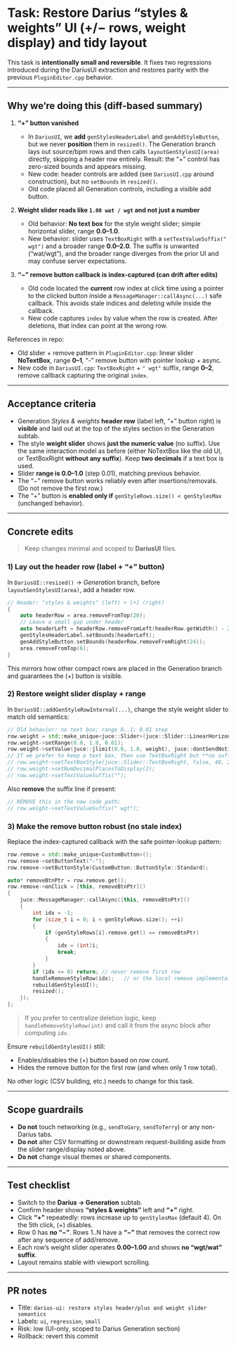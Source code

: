 # Task: Restore Darius “styles & weights” UI (+/− rows, weight display) and tidy layout

This task is **intentionally small and reversible**. It fixes two regressions introduced during the DariusUI extraction and restores parity with the previous `PluginEditor.cpp` behavior.

---

## Why we’re doing this (diff-based summary)

1) **“+” button vanished**
   - In `DariusUI`, we **add** `genStylesHeaderLabel` and `genAddStyleButton`, but we never **position** them in `resized()`. The Generation branch lays out source/bpm rows and then calls `layoutGenStylesUI(area)` directly, skipping a header row entirely. Result: the “+” control has zero-sized bounds and appears missing.
   - New code: header controls are added (see `DariusUI.cpp` around construction), but no `setBounds` in `resized()`.
   - Old code placed all Generation controls, including a visible add button.

2) **Weight slider reads like `1.00 wat / wgt` and not just a number**
   - Old behavior: **No text box** for the style weight slider; simple horizontal slider, range **0.0–1.0**.
   - New behavior: slider uses `TextBoxRight` with a `setTextValueSuffix(" wgt")` and a broader range **0.0–2.0**. The suffix is unwanted (“wat/wgt”), and the broader range diverges from the prior UI and may confuse server expectations.

3) **“−” remove button callback is index-captured (can drift after edits)**
   - Old code located the **current** row index at click time using a pointer to the clicked button inside a `MessageManager::callAsync(...)` safe callback. This avoids stale indices and deleting while inside the callback.
   - New code captures `index` by value when the row is created. After deletions, that index can point at the wrong row.

References in repo:
- Old slider + remove pattern in `PluginEditor.cpp`: linear slider **NoTextBox**, range **0–1**, “-” remove button with pointer lookup + async.  
- New code in `DariusUI.cpp`: `TextBoxRight` + `" wgt"` suffix, range **0–2**, remove callback capturing the original `index`.

---

## Acceptance criteria

- Generation *Styles & weights* **header row** (label left, “+” button right) is **visible** and laid out at the top of the styles section in the Generation subtab.
- The style **weight slider** shows **just the numeric value** (no suffix). Use the same interaction model as before (either NoTextBox like the old UI, or TextBoxRight **without any suffix**). Keep **two decimals** if a text box is used.
- Slider **range is 0.0–1.0** (step 0.01), matching previous behavior.
- The “−” remove button works reliably even after insertions/removals. (Do not remove the first row.)
- The “+” button is **enabled only if** `genStyleRows.size() < genStylesMax` (unchanged behavior).

---

## Concrete edits

> Keep changes minimal and scoped to **DariusUI** files.

### 1) Lay out the header row (label + “+” button)

In `DariusUI::resized()` → *Generation* branch, before `layoutGenStylesUI(area)`, add a header row.

```cpp
// Header: "styles & weights" (left) + [+] (right)
{
    auto headerRow = area.removeFromTop(20);
    // Leave a small gap under header
    auto headerLeft = headerRow.removeFromLeft(headerRow.getWidth() - 28);
    genStylesHeaderLabel.setBounds(headerLeft);
    genAddStyleButton.setBounds(headerRow.removeFromRight(24));
    area.removeFromTop(6);
}
```

This mirrors how other compact rows are placed in the Generation branch and guarantees the (+) button is visible.

### 2) Restore weight slider display + range

In `DariusUI::addGenStyleRowInternal(...)`, change the style weight slider to match old semantics:

```cpp
// Old behavior: no text box; range 0..1; 0.01 step
row.weight = std::make_unique<juce::Slider>(juce::Slider::LinearHorizontal, juce::Slider::NoTextBox);
row.weight->setRange(0.0, 1.0, 0.01);
row.weight->setValue(juce::jlimit(0.0, 1.0, weight), juce::dontSendNotification);
// If we prefer to keep a text box, then use TextBoxRight but **no suffix**:
// row.weight->setTextBoxStyle(juce::Slider::TextBoxRight, false, 48, 20);
// row.weight->setNumDecimalPlacesToDisplay(2);
// row.weight->setTextValueSuffix("");
```

Also **remove** the suffix line if present:

```cpp
// REMOVE this in the new code path:
// row.weight->setTextValueSuffix(" wgt");
```

### 3) Make the remove button robust (no stale index)

Replace the index-captured callback with the safe pointer-lookup pattern:

```cpp
row.remove = std::make_unique<CustomButton>();
row.remove->setButtonText("-");
row.remove->setButtonStyle(CustomButton::ButtonStyle::Standard);

auto* removeBtnPtr = row.remove.get();
row.remove->onClick = [this, removeBtnPtr]()
{
    juce::MessageManager::callAsync([this, removeBtnPtr]()
    {
        int idx = -1;
        for (size_t i = 0; i < genStyleRows.size(); ++i)
        {
            if (genStyleRows[i].remove.get() == removeBtnPtr)
            {
                idx = (int)i;
                break;
            }
        }
        if (idx <= 0) return; // never remove first row
        handleRemoveStyleRow(idx);   // or the local remove implementation
        rebuildGenStylesUI();
        resized();
    });
};
```

> If you prefer to centralize deletion logic, keep `handleRemoveStyleRow(int)` and call it from the async block after computing `idx`.

Ensure `rebuildGenStylesUI()` still:
- Enables/disables the (+) button based on row count.
- Hides the remove button for the first row (and when only 1 row total).

No other logic (CSV building, etc.) needs to change for this task.

---

## Scope guardrails

- **Do not** touch networking (e.g., `sendToGary`, `sendToTerry`) or any non-Darius tabs.
- **Do not** alter CSV formatting or downstream request-building aside from the slider range/display noted above.
- **Do not** change visual themes or shared components.

---

## Test checklist

- Switch to the **Darius → Generation** subtab.
- Confirm header shows **“styles & weights”** left and **“+”** right.
- Click **“+”** repeatedly: rows increase up to `genStylesMax` (default 4). On the 5th click, (+) disables.
- Row 0 has **no “−”**. Rows 1..N have a **“−”** that removes the correct row after any sequence of add/remove.
- Each row’s weight slider operates **0.00–1.00** and shows **no “wgt/wat” suffix**.
- Layout remains stable with viewport scrolling.

---

## PR notes

- Title: `darius-ui: restore styles header/plus and weight slider semantics`
- Labels: `ui`, `regression`, `small`
- Risk: low (UI-only, scoped to Darius Generation section)
- Rollback: revert this commit
